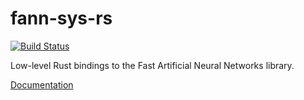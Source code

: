 # fann-sys-rs

[![Build Status](https://travis-ci.org/afck/fann-sys-rs.svg?branch=master)](https://travis-ci.org/afck/fann-sys-rs)

Low-level Rust bindings to the Fast Artificial Neural Networks library.

[Documentation](https://afck.github.io/docs/fann-sys-rs/fann_sys)
